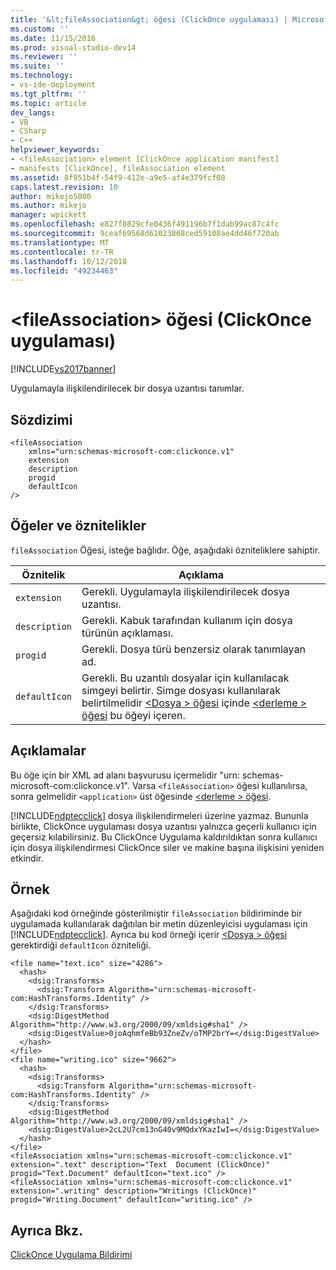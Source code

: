```yaml
---
title: '&lt;fileAssociation&gt; öğesi (ClickOnce uygulaması) | Microsoft Docs'
ms.custom: ''
ms.date: 11/15/2016
ms.prod: visual-studio-dev14
ms.reviewer: ''
ms.suite: ''
ms.technology:
- vs-ide-deployment
ms.tgt_pltfrm: ''
ms.topic: article
dev_langs:
- VB
- CSharp
- C++
helpviewer_keywords:
- <fileAssociation> element [ClickOnce application manifest]
- manifests [ClickOnce], fileAssociation element
ms.assetid: 8f951b4f-54f9-412e-a9e5-af4e379fcf08
caps.latest.revision: 10
author: mikejo5000
ms.author: mikejo
manager: wpickett
ms.openlocfilehash: e827f0829cfe0436f491196b7f1dab99ac87c4fc
ms.sourcegitcommit: 9ceaf69568d61023868ced59108ae4dd46f720ab
ms.translationtype: MT
ms.contentlocale: tr-TR
ms.lasthandoff: 10/12/2018
ms.locfileid: "49234463"
---
```

# <a name="ltfileassociationgt-element-clickonce-application"></a>&lt;fileAssociation&gt; öğesi (ClickOnce uygulaması)
[!INCLUDE[vs2017banner](../includes/vs2017banner.md)]

Uygulamayla ilişkilendirilecek bir dosya uzantısı tanımlar.  
  
## <a name="syntax"></a>Sözdizimi  
  
```  
<fileAssociation  
    xmlns="urn:schemas-microsoft-com:clickonce.v1"  
    extension  
    description  
    progid  
    defaultIcon  
/>  
```  
  
## <a name="elements-and-attributes"></a>Öğeler ve öznitelikler  
 `fileAssociation` Öğesi, isteğe bağlıdır. Öğe, aşağıdaki özniteliklere sahiptir.  
  
|Öznitelik|Açıklama|  
|---------------|-----------------|  
|`extension`|Gerekli. Uygulamayla ilişkilendirilecek dosya uzantısı.|  
|`description`|Gerekli. Kabuk tarafından kullanım için dosya türünün açıklaması.|  
|`progid`|Gerekli. Dosya türü benzersiz olarak tanımlayan ad.|  
|`defaultIcon`|Gerekli. Bu uzantılı dosyalar için kullanılacak simgeyi belirtir. Simge dosyası kullanılarak belirtilmelidir [ \<Dosya > öğesi](../deployment/file-element-clickonce-application.md) içinde [ \<derleme > öğesi](../deployment/assembly-element-clickonce-application.md) bu öğeyi içeren.|  
  
## <a name="remarks"></a>Açıklamalar  
 Bu öğe için bir XML ad alanı başvurusu içermelidir "urn: schemas-microsoft-com:clickonce.v1". Varsa `<fileAssociation>` öğesi kullanılırsa, sonra gelmelidir `<application>` üst öğesinde [ \<derleme > öğesi](../deployment/assembly-element-clickonce-application.md).  
  
 [!INCLUDE[ndptecclick](../includes/ndptecclick-md.md)] dosya ilişkilendirmeleri üzerine yazmaz. Bununla birlikte, ClickOnce uygulaması dosya uzantısı yalnızca geçerli kullanıcı için geçersiz kılabilirsiniz. Bu ClickOnce Uygulama kaldırıldıktan sonra kullanıcı için dosya ilişkilendirmesi ClickOnce siler ve makine başına ilişkisini yeniden etkindir.  
  
## <a name="example"></a>Örnek  
 Aşağıdaki kod örneğinde gösterilmiştir `fileAssociation` bildiriminde bir uygulamada kullanılarak dağıtılan bir metin düzenleyicisi uygulaması için [!INCLUDE[ndptecclick](../includes/ndptecclick-md.md)]. Ayrıca bu kod örneği içerir [ \<Dosya > öğesi](../deployment/file-element-clickonce-application.md) gerektirdiği `defaultIcon` özniteliği.  
  
```  
<file name="text.ico" size="4286">  
  <hash>  
    <dsig:Transforms>  
      <dsig:Transform Algorithm="urn:schemas-microsoft-com:HashTransforms.Identity" />  
    </dsig:Transforms>  
    <dsig:DigestMethod Algorithm="http://www.w3.org/2000/09/xmldsig#sha1" />  
    <dsig:DigestValue>0joAqhmfeBb93ZneZv/oTMP2brY=</dsig:DigestValue>  
  </hash>  
</file>  
<file name="writing.ico" size="9662">  
  <hash>  
    <dsig:Transforms>  
      <dsig:Transform Algorithm="urn:schemas-microsoft-com:HashTransforms.Identity" />  
    </dsig:Transforms>  
    <dsig:DigestMethod Algorithm="http://www.w3.org/2000/09/xmldsig#sha1" />  
    <dsig:DigestValue>2cL2U7cm13nG40v9MQdxYKazIwI=</dsig:DigestValue>  
  </hash>  
</file>  
<fileAssociation xmlns="urn:schemas-microsoft-com:clickonce.v1" extension=".text" description="Text  Document (ClickOnce)" progid="Text.Document" defaultIcon="text.ico" />  
<fileAssociation xmlns="urn:schemas-microsoft-com:clickonce.v1" extension=".writing" description="Writings (ClickOnce)" progid="Writing.Document" defaultIcon="writing.ico" />  
```  
  
## <a name="see-also"></a>Ayrıca Bkz.  
 [ClickOnce Uygulama Bildirimi](../deployment/clickonce-application-manifest.md)



